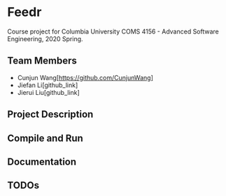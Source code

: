 # Feedr
Course project for Columbia University COMS 4156 - Advanced Software Engineering, 2020 Spring.

## Team Members
- Cunjun Wang[https://github.com/CunjunWang]
- Jiefan Li[github_link]
- Jierui Liu[github_link]

## Project Description

## Compile and Run

## Documentation

## TODOs
